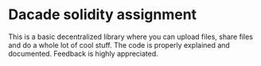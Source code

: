 # Dacade solidity assignment

This is a basic decentralized library where you can upload files, share files and do a whole lot of cool stuff. The code is properly explained and documented.
Feedback is highly appreciated.
